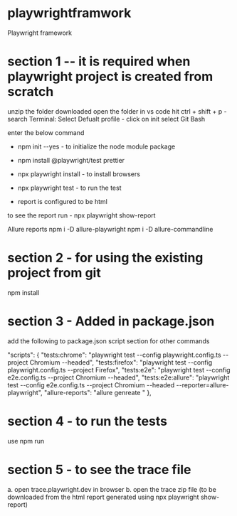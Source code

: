 # playwrightframwork
Playwright framework

# section 1 -- it is required when playwright project is created from scratch
unzip the folder downloaded
open the folder in vs code
hit ctrl + shift + p - search Terminal: Select Defualt profile - click on init
select Git Bash 

enter the below command
- npm init --yes - to initialize the node module package
- npm install @playwright/test prettier
- npx playwright install - to install browsers
- npx playwright test - to run the test

- report is configured to be html

to see the report run - npx playwright show-report

Allure reports
npm i -D allure-playwright
npm i -D allure-commandline

# section 2 - for using the existing project from git
npm install


# section 3 - Added in package.json
add the following to package.json script section for other commands

  "scripts": {
    "tests:chrome": "playwright test --config playwright.config.ts --project Chromium --headed",
    "tests:firefox": "playwright test --config playwright.config.ts --project Firefox",
    "tests:e2e": "playwright test --config e2e.config.ts --project Chromium --headed",
    "tests:e2e:allure": "playwright test --config e2e.config.ts --project Chromium --headed --reporter=allure-playwright",
    "allure-reports": "allure genreate "
  },

# section 4 - to run the tests
use npm run <command under scripts in package.json>

# section 5 - to see the trace file
a. open trace.playwright.dev in browser
b. open the trace zip file (to be downloaded from the html report generated using npx playwright show-report)
